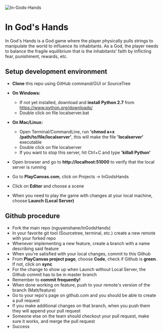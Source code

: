![In-Gods-Hands](http://in-gods-hands.info/logo720x.jpg)
# In God's Hands
In God's Hands is a God game where the player physically pulls strings to manipulate the world to influence its inhabitants. As a God, the player needs to balance the fragile equilibrium that is the inhabitants’ faith by inflicting fear, punishment, rewards, etc.

## Setup development environment
* **Clone** this repo using GitHub command/GUI or SourceTree
* **On Windows:**
  * If not yet installed, download and **install Python 2.7** from https://www.python.org/downloads/
  * Double click on file localserver.bat
* **On Mac/Linux:**
  * Open Terminal/CommandLine, run **'chmod a+x /path/to/file/localserver'**, this will make the file **'localserver'** executable
  * Double click on file localserver
  * If you want to stop this server, hit Ctrl+C and type **'killall Python'**

* Open browser and go to **http://localhost:51000** to verify that the local server is running
* Go to **PlayCanvas.com**, click on Projects -> InGodsHands
* Click on **Editor** and choose a scene
* When you need to play the game with changes at your local machine, choose **Launch (Local Server)**

## Github procedure
* Fork the main repo (nguyenshane/InGodsHands)
* In your favorite git tool (Sourcetree, terminal, etc.) create a new remote with your forked repo
* Whenever implementing a new feature, create a branch with a name describing said feature
* When you're satisfied with your local changes, commit to this Github
* From **PlayCanvas project page**, choose **Code**, check if Github is **green**. If not, click on **sync**
* For the change to show up when Launch without Local Server, the Github commit has to be in master branch
* Remember to **commit frequently!**
* When done working on feature, push to your remote's version of the branch (Matt/feature)
* Go to your repo's page on github.com and you should be able to create a pull request
* If you make additional changes on that branch, when you push them they will append your pull request
* Someone else on the team should checkout your pull request, make sure it works, and merge the pull request
* Success
